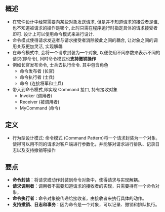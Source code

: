 ## 概述
- 在软件设计中经常需要向某些对象发送请求, 但是并不知道请求的接受者是谁, 也不知道被请求的操作是哪个, 此时只需在程序运行时指定具体的请求接受者即可. 设计上可以使用命令模式来进行设计.
- 命令模式使得请求发送者与请求接受者消除彼此之间的耦合, 让对象之间的调用关系更加灵活, 实现解耦
- 在命令模式中, 会将一个请求封装为一个对象, 以便使用不同参数来表示不同的请求(即命令), 同时命令模式也**支持撤销操作**
- 例如长官发布命令, 士兵去执行命令. 其中包含角色
	- 命令发布者 (长官)
	- 命令执行者 (士兵)
	- 命令 (连接将军和士兵)
- 带入到命令模式,即实现 Command 接口, 持有接收对象
	- Invoker (调用者)
	- Receiver (被调用者)
	- MyCommand (命令)

## 定义
- 行为型设计模式: 命令模式 (Command Pattern)将一个请求封装为一个对象，使得可以用不同的请求对客户端进行参数化，并能够对请求进行排队、记录日志以及支持撤销等操作

## 要点
- **命令封装**：将请求或动作封装到命令对象中，使得请求与实现解耦。
- **请求调用者**：调用者不需要知道请求的接收者的实现，只需要持有一个命令对象。
- **命令执行者**：命令对象被传递给接收者，由接收者来执行具体的动作。
- **支持撤销、日志和事务**：因为命令是一个对象，可以记录、撤销和排队执行。
